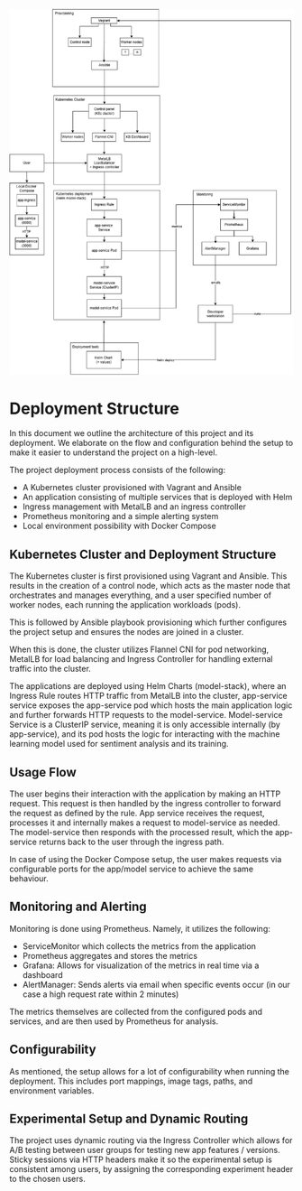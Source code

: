 ![Deployment Architecture Diagram](REMLA10_diagram.png)

# Deployment Structure
In this document we outline the architecture of this project and its deployment. We elaborate on the flow and configuration behind the setup to make it easier to understand the project on a high-level.

The project deployment process consists of the following:
- A Kubernetes cluster provisioned with Vagrant and Ansible
- An application consisting of multiple services that is deployed with Helm
- Ingress management with MetalLB and an ingress controller
- Prometheus monitoring and a simple alerting system
- Local environment possibility with Docker Compose

## Kubernetes Cluster and Deployment Structure
The Kubernetes cluster is first provisioned using Vagrant and Ansible. This results in the creation of a control node, which acts as the master node that orchestrates and manages everything, and a user specified number of worker nodes, each running the application workloads (pods).

This is followed by Ansible playbook provisioning which further configures the project setup and ensures the nodes are joined in a cluster.

When this is done, the cluster utilizes Flannel CNI for pod networking, MetalLB for load balancing and Ingress Controller for handling external traffic into the cluster.

The applications are deployed using Helm Charts (model-stack), where an Ingress Rule routes HTTP traffic from MetalLB into the cluster, app-service service exposes the app-service pod which hosts the main application logic and further forwards HTTP requests to the model-service. Model-service Service is a ClusterIP service, meaning it is only accessible internally (by app-service), and its pod hosts the logic for interacting with the machine learning model used for sentiment analysis and its training.

## Usage Flow
The user begins their interaction with the application by making an HTTP request. This request is then handled by the ingress controller to forward the request as defined by the rule. App service receives the request, processes it and internally makes a request to model-service as needed. The model-service then responds with the processed result, which the app-service returns back to the user through the ingress path.

In case of using the Docker Compose setup, the user makes requests via configurable ports for the app/model service to achieve the same behaviour.

## Monitoring and Alerting
Monitoring is done using Prometheus. Namely, it utilizes the following:
- ServiceMonitor which collects the metrics from the application
- Prometheus aggregates and stores the metrics
- Grafana: Allows for visualization of the metrics in real time via a dashboard
- AlertManager: Sends alerts via email when specific events occur (in our case a high request rate within 2 minutes)

The metrics themselves are collected from the configured pods and services, and are then used by Prometheus for analysis.

## Configurability
As mentioned, the setup allows for a lot of configurability when running the deployment. This includes port mappings, image tags, paths, and environment variables.

## Experimental Setup and Dynamic Routing
The project uses dynamic routing via the Ingress Controller which allows for A/B testing between user groups for testing new app features / versions. Sticky sessions via HTTP headers make it so the experimental setup is consistent among users, by assigning the corresponding experiment header to the chosen users.